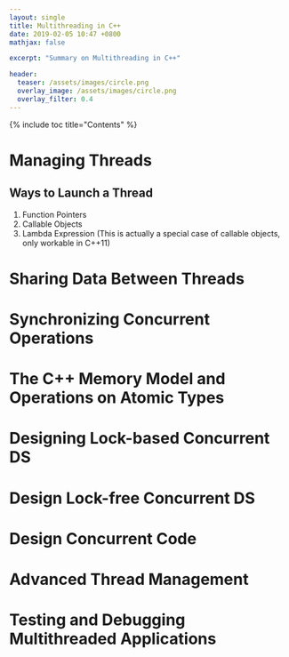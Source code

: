 ```yaml
---
layout: single
title: Multithreading in C++
date: 2019-02-05 10:47 +0800
mathjax: false

excerpt: "Summary on Multithreading in C++"

header:
  teaser: /assets/images/circle.png
  overlay_image: /assets/images/circle.png
  overlay_filter: 0.4
---
```

{% include toc title="Contents" %}

# Managing Threads
## Ways to Launch a Thread
1. Function Pointers
2. Callable Objects
3. Lambda Expression (This is actually a special case of callable objects, only workable in C++11)

# Sharing Data Between Threads

# Synchronizing Concurrent Operations

# The C++ Memory Model and Operations on Atomic Types

# Designing Lock-based Concurrent DS

# Design Lock-free Concurrent DS

# Design Concurrent Code

# Advanced Thread Management

# Testing and Debugging Multithreaded Applications
